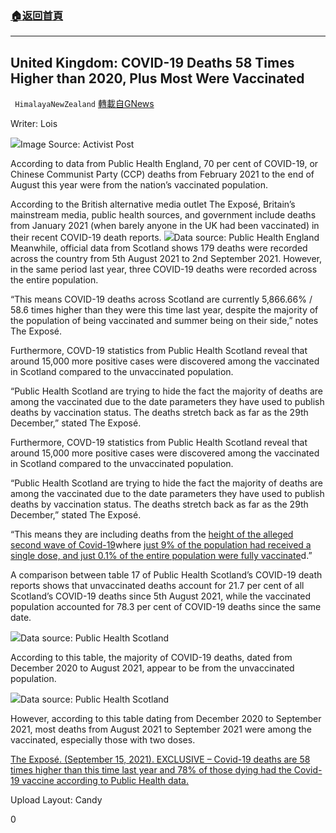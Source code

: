 ###  [:house:返回首頁](https://github.com/ourhimalayas/txt)
---


## United Kingdom: COVID-19 Deaths 58 Times Higher than 2020, Plus Most Were Vaccinated
` HimalayaNewZealand` [轉載自GNews](https://gnews.org/1536072/)

Writer: Lois

![](https://assets.gnews.org/wp-content/uploads/2021/09/091601.png)Image Source: Activist Post

According to data from Public Health England, 70 per cent of COVID-19, or Chinese Communist Party (CCP) deaths from February 2021 to the end of August this year were from the nation’s vaccinated population.

According to the British alternative media outlet The Exposé, Britain’s mainstream media, public health sources, and government include deaths from January 2021 (when barely anyone in the UK had been vaccinated) in their recent COVID-19 death reports.
![](https://assets.gnews.org/wp-content/uploads/2021/09/091602.png)Data source: Public Health England
Meanwhile, official data from Scotland shows 179 deaths were recorded across the country from 5th August 2021 to 2nd September 2021. However, in the same period last year, three COVID-19 deaths were recorded across the entire population.

“This means COVID-19 deaths across Scotland are currently 5,866.66% / 58.6 times higher than they were this time last year, despite the majority of the population of being vaccinated and summer being on their side,” notes The Exposé.

Furthermore, COVD-19 statistics from Public Health Scotland reveal that around 15,000 more positive cases were discovered among the vaccinated in Scotland compared to the unvaccinated population.

“Public Health Scotland are trying to hide the fact the majority of deaths are among the vaccinated due to the date parameters they have used to publish deaths by vaccination status. The deaths stretch back as far as the 29th December,” stated The Exposé.

Furthermore, COVD-19 statistics from Public Health Scotland reveal that around 15,000 more positive cases were discovered among the vaccinated in Scotland compared to the unvaccinated population.

“Public Health Scotland are trying to hide the fact the majority of deaths are among the vaccinated due to the date parameters they have used to publish deaths by vaccination status. The deaths stretch back as far as the 29th December,” stated The Exposé.

“This means they are including deaths from the [height of the alleged second wave of Covid-19](https://www.google.com/search?q=covid-19+deaths+scotland&amp;rlz=1C1CHBF_en-GBGB812GB812&amp;oq=covid-19+deaths+scotland)where [just 9% of the population had received a single dose, and just 0.1% of the entire population were fully vaccinate](https://ourworldindata.org/covid-vaccinations?country=GBR)d.”

A  comparison between table 17 of Public Health Scotland’s COVID-19 death reports shows that unvaccinated deaths account for 21.7 per cent of all Scotland’s COVID-19 deaths since 5th August 2021, while the vaccinated population accounted for 78.3 per cent of COVID-19 deaths since the same date.

![](https://assets.gnews.org/wp-content/uploads/2021/09/091603-2.png)Data source: Public Health Scotland

According to this table, the majority of COVID-19 deaths, dated from December 2020 to August 2021, appear to be from the unvaccinated population.

![](https://assets.gnews.org/wp-content/uploads/2021/09/091604.png)Data source: Public Health Scotland

However, according to this table dating from December 2020 to September 2021, most deaths from August 2021 to September 2021 were among the vaccinated, especially those with two doses.

[The Exposé. (September 15, 2021). EXCLUSIVE – Covid-19 deaths are 58 times higher than this time last year and 78% of those dying had the Covid-19 vaccine according to Public Health data.](https://theexpose.uk/2021/09/15/exclusive-covid-19-deaths-are-58-times-higher-than-this-time-last-year-and-78-of-those-dying-had-the-covid-19-vaccine-according-to-public-health-data/)

Upload Layout: Candy



0
